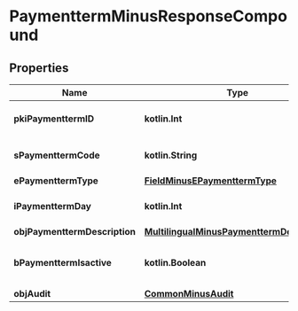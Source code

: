 
# PaymenttermMinusResponseCompound

## Properties
Name | Type | Description | Notes
------------ | ------------- | ------------- | -------------
**pkiPaymenttermID** | **kotlin.Int** | The unique ID of the Paymentterm | 
**sPaymenttermCode** | **kotlin.String** | The code of the Paymentterm | 
**ePaymenttermType** | [**FieldMinusEPaymenttermType**](FieldMinusEPaymenttermType.md) |  | 
**iPaymenttermDay** | **kotlin.Int** | The day of the Paymentterm | 
**objPaymenttermDescription** | [**MultilingualMinusPaymenttermDescription**](MultilingualMinusPaymenttermDescription.md) |  | 
**bPaymenttermIsactive** | **kotlin.Boolean** | Whether the Paymentterm is active or not | 
**objAudit** | [**CommonMinusAudit**](CommonMinusAudit.md) |  | 



